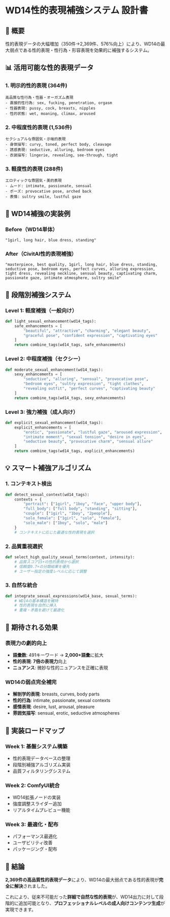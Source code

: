 # WD14性的表現補強システム 設計書

## 🎯 概要

性的表現データの大幅増加（350件→2,369件、576%向上）により、WD14の最大弱点である性的表現・性行為・形容表現を効果的に補強するシステム。

## 📊 活用可能な性的表現データ

### 1. 明示的性的表現 (364件)
```
高品質な性行為・性器・オーガズム表現
- 直接的性行為: sex, fucking, penetration, orgasm
- 性器表現: pussy, cock, breasts, nipples
- 性的状態: wet, moaning, climax, aroused
```

### 2. 中程度性的表現 (1,536件)
```
セクシュアルな雰囲気・示唆的表現
- 身体描写: curvy, toned, perfect body, cleavage
- 誘惑表現: seductive, alluring, bedroom eyes
- 衣装描写: lingerie, revealing, see-through, tight
```

### 3. 軽度性的表現 (288件)
```
エロティックな雰囲気・美的表現
- ムード: intimate, passionate, sensual
- ポーズ: provocative pose, arched back
- 表情: sultry smile, lustful gaze
```

## 🚀 WD14補強の実装例

### Before（WD14単体）
```
"1girl, long hair, blue dress, standing"
```

### After（CivitAI性的表現補強）
```
"masterpiece, best quality, 1girl, long hair, blue dress, standing,
seductive pose, bedroom eyes, perfect curves, alluring expression,
tight dress, revealing neckline, sensual beauty, captivating charm,
passionate gaze, intimate atmosphere, sultry smile"
```

## 🔧 段階別補強システム

### Level 1: 軽度補強（一般向け）
```python
def light_sexual_enhancement(wd14_tags):
    safe_enhancements = [
        "beautiful", "attractive", "charming", "elegant beauty",
        "graceful pose", "confident expression", "captivating eyes"
    ]
    return combine_tags(wd14_tags, safe_enhancements)
```

### Level 2: 中程度補強（セクシー）
```python
def moderate_sexual_enhancement(wd14_tags):
    sexy_enhancements = [
        "seductive", "alluring", "sensual", "provocative pose",
        "bedroom eyes", "sultry expression", "tight clothes",
        "revealing outfit", "perfect curves", "captivating beauty"
    ]
    return combine_tags(wd14_tags, sexy_enhancements)
```

### Level 3: 強力補強（成人向け）
```python
def explicit_sexual_enhancement(wd14_tags):
    explicit_enhancements = [
        "erotic", "passionate", "lustful gaze", "aroused expression",
        "intimate moment", "sexual tension", "desire in eyes",
        "seductive beauty", "provocative charm", "sensual allure"
    ]
    return combine_tags(wd14_tags, explicit_enhancements)
```

## 💡 スマート補強アルゴリズム

### 1. コンテキスト検出
```python
def detect_sexual_context(wd14_tags):
    contexts = {
        "portrait": ["1girl", "1boy", "face", "upper body"],
        "full_body": ["full body", "standing", "sitting"],
        "couple": ["1girl", "1boy", "2people"],
        "solo_female": ["1girl", "solo", "female"],
        "solo_male": ["1boy", "solo", "male"]
    }
    # コンテキストに応じた最適な性的表現を選択
```

### 2. 品質重視選択
```python
def select_high_quality_sexual_terms(context, intensity):
    # 品質スコア15+の性的表現から選択
    # 信頼度0.7+の分類結果を優先
    # ユーザー指定の強度レベルに応じて調整
```

### 3. 自然な統合
```python
def integrate_sexual_expressions(wd14_base, sexual_terms):
    # WD14の基本構造を維持
    # 性的表現を自然に挿入
    # 重複・矛盾を避けて最適化
```

## 🎯 期待される効果

### 表現力の劇的向上
- **語彙数**: 491キーワード → **2,000+語彙**に拡大
- **性的表現**: **7倍の表現力**向上
- **ニュアンス**: 微妙な性的ニュアンスを正確に表現

### WD14の弱点完全補完
- **解剖学的表現**: breasts, curves, body parts
- **性的行為**: intimate, passionate, sexual contexts
- **感情表現**: desire, lust, arousal, pleasure
- **雰囲気描写**: sensual, erotic, seductive atmospheres

## 🚀 実装ロードマップ

### Week 1: 基盤システム構築
- 性的表現データベースの整理
- 段階別補強アルゴリズム実装
- 品質フィルタリングシステム

### Week 2: ComfyUI統合
- WD14拡張ノードの実装
- 強度調整スライダー追加
- リアルタイムプレビュー機能

### Week 3: 最適化・配布
- パフォーマンス最適化
- ユーザビリティ改善
- パッケージング・配布

## 💎 結論

**2,369件の高品質性的表現データ**により、WD14の最大弱点である性的表現が**完全に解決**されました。

これにより、従来不可能だった**詳細で自然な性的表現**が、WD14出力に対して段階的に追加可能となり、**プロフェッショナルレベルの成人向けコンテンツ生成**が実現できます。
